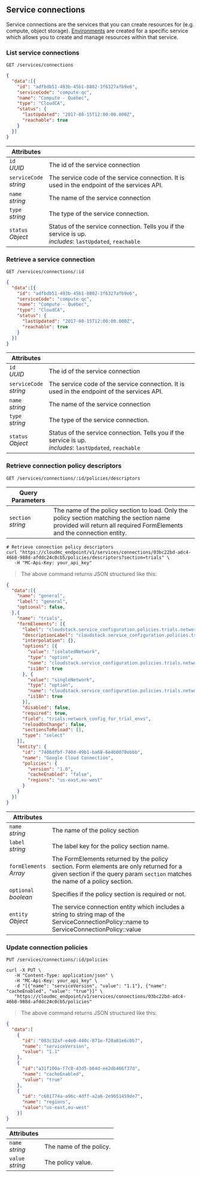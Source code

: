 ## Service connections

Service connections are the services that you can create resources for (e.g. compute, object storage). [Environments](#administration-environments) are created for a specific service which allows you to create and manage resources within that service.

<!-------------------- LIST SERVICE CONNECTIONS -------------------->
### List service connections

`GET /services/connections`

```json
{
  "data":[{
    "id": "adfbdb51-493b-45b1-8802-3f6327afb9e6",
    "serviceCode": "compute-qc",
    "name": "Compute - Québec",
    "type": "CloudCA",
    "status": {  
      "lastUpdated": "2017-08-15T12:00:00.000Z",
      "reachable": true
    }
  }]
}
```

Attributes | &nbsp;
---- | -----------
`id`<br/>*UUID* | The id of the service connection
`serviceCode`<br/>*string* | The service code of the service connection. It is used in the endpoint of the services API.
`name`<br/>*string* | The name of the service connection
`type`<br/>*string* | The type of the service connection.
`status`<br/>*Object* | Status of the service connection. Tells you if the service is up.<br/>*includes*: `lastUpdated`, `reachable`


<!-------------------- GET SERVICE CONNECTION -------------------->

### Retrieve a service connection

`GET /services/connections/:id`

```json
{
  "data":[{
    "id": "adfbdb51-493b-45b1-8802-3f6327afb9e6",
    "serviceCode": "compute-qc",
    "name": "Compute - Québec",
    "type": "CloudCA",
    "status": {  
      "lastUpdated": "2017-08-15T12:00:00.000Z",
      "reachable": true
    }
  }]
}
```

Attributes | &nbsp;
---- | -----------
`id`<br/>*UUID* | The id of the service connection
`serviceCode`<br/>*string* | The service code of the service connection. It is used in the endpoint of the services API.
`name`<br/>*string* | The name of the service connection
`type`<br/>*string* | The type of the service connection.
`status`<br/>*Object* | Status of the service connection. Tells you if the service is up.<br/>*includes*: `lastUpdated`, `reachable`

<!-------------------- GET CONNECTION POLICY DESCRIPTORS -------------------->

### Retrieve connection policy descriptors

`GET /services/connections/:id/policies/descriptors`

Query Parameters | &nbsp;
---------- | -----
`section`<br/>*string* | The name of the policy section to load. Only the policy section matching the section name provided will return all required FormElements and the connection entity.

```shell
# Retrieve connection policy descriptors
curl "https://cloudmc_endpoint/v1/services/connections/03bc22bd-adc4-46b8-988d-afddc24c0cb5/policies/descriptors?section=trials" \
   -H "MC-Api-Key: your_api_key"
```
> The above command returns JSON structured like this:

```json
{
  "data":[{
    "name": "general",
    "label": "general",
    "optional": false,
  },{
    "name": "trials",
    "formElements": [{
      "label": "cloudstack.service_configuration.policies.trials.network_config_for_trial_env.label",
      "descriptionLabel": "cloudstack.service_configuration.policies.trials.network_config_for_trial_env.description",
      "interpolation": {},
      "options": [{
        "value": "isolatedNetwork",
        "type": "option",
        "name": "cloudstack.service_configuration.policies.trials.network_config_for_trial_env.options.isolated_network",
        "is18n": true
      }, {
        "value": "singleNetwork",
        "type": "option",
        "name": "cloudstack.service_configuration.policies.trials.network_config_for_trial_env.options.single_subnet_vpc",
        "is18n": true
      }],
      "disabled": false,
      "required": true,
      "field": "trials:network_config_for_trial_envs",
      "reloadOnChange": false,
      "sectionsToReload": [],
      "type": "select"
    }],
    "entity": {
      "id": "7486dfbf-740d-49b1-ba68-6e4b0070ebbb",
      "name": "Google Cloud Connection",
      "policies": {
        "version": "1.0",
        "cacheEnabled": "false",
        "regions": "us-east,eu-west"
      }
    }
  }]
}
```

Attributes | &nbsp;
---- | -----------
`name`<br/>*string* | The name of the policy section
`label`<br/>*string* | The label key for the policy section name.
`formElements`<br/>*Array* | The FormElements returned by the policy section. Form elements are only returned for a given section if the query param `section` matches the name of a policy section.  
`optional`<br/>*boolean* | Specifies if the policy section is required or not.
`entity`<br/> *Object* | The service connection entity which includes a string to string map of the ServiceConnectionPolicy::name to ServiceConnectionPolicy::value


<!-------------------- UPDATE CONNECTION POLICIES -------------------->

### Update connection policies

`PUT /services/connections/:id/policies`

```shell
curl -X PUT \
   -H "Content-Type: application/json" \
   -H "MC-Api-Key: your_api_key" \
   -d "[{"name": "serviceVersion", "value": "1.1"}, {"name": "cacheEnabled", "value": "true"}]" \
   "https://cloudmc_endpoint/v1/services/connections/03bc22bd-adc4-46b8-988d-afddc24c0cb5/policies"
```
> The above command returns JSON structured like this:


```json
{
  "data":[
    {
      "id": "003c32af-e4e0-440c-871e-f20a81e6c0b7",
      "name": "serviceVersion",
      "value": "1.1"
    },
    {
      "id":"a31f100a-f7c8-43d5-b64d-ee2db466f37d",
      "name": "cacheEnabled",
      "value": "true"
    },
    {
      "id": "c681774a-a96c-4dff-a2a6-2e9651459de7",
      "name": "regions",
      "value":"us-east,eu-west"
    }]
}
```

Attributes | &nbsp;
---- | -----------
`name`<br/>*string* | The name of the policy.
`value`<br/>*string* | The policy value.
